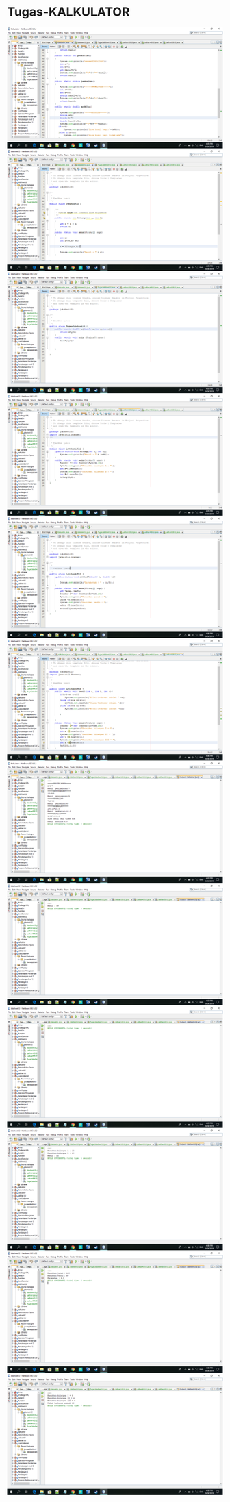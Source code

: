 # Tugas-KALKULATOR
![Alt Text](https://github.com/yusrilmustofa/Tugas-KALKULATOR/blob/master/Screenshot%20(95).png)
![Alt Text](https://github.com/yusrilmustofa/Tugas-KALKULATOR/blob/master/Screenshot%20(96).png)
![Alt Text](https://github.com/yusrilmustofa/Tugas-KALKULATOR/blob/master/Screenshot%20(97).png)
![Alt Text](https://github.com/yusrilmustofa/Tugas-KALKULATOR/blob/master/Screenshot%20(98).png)
![Alt Text](https://github.com/yusrilmustofa/Tugas-KALKULATOR/blob/master/Screenshot%20(99).png)
![Alt Text](https://github.com/yusrilmustofa/Tugas-KALKULATOR/blob/master/Screenshot%20(100).png)
![Alt Text](https://github.com/yusrilmustofa/Tugas-KALKULATOR/blob/master/Screenshot%20(101).png)
![Alt Text](https://github.com/yusrilmustofa/Tugas-KALKULATOR/blob/master/Screenshot%20(102).png)
![Alt Text](https://github.com/yusrilmustofa/Tugas-KALKULATOR/blob/master/Screenshot%20(103).png)
![Alt Text](https://github.com/yusrilmustofa/Tugas-KALKULATOR/blob/master/Screenshot%20(104).png)
![Alt Text](https://github.com/yusrilmustofa/Tugas-KALKULATOR/blob/master/Screenshot%20(105).png)
![Alt Text](https://github.com/yusrilmustofa/Tugas-KALKULATOR/blob/master/Screenshot%20(106).png)
